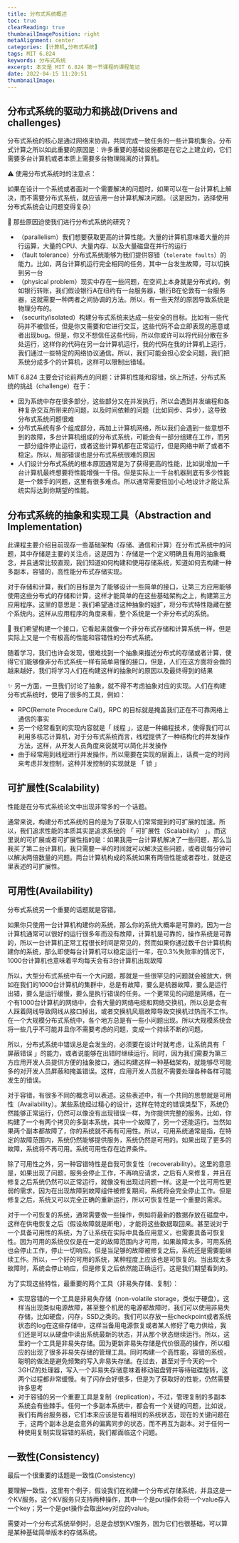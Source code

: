 ```yaml
---
title: 分布式系统概述
toc: true
clearReading: true
thumbnailImagePosition: right
metaAlignment: center
categories: [计算机,分布式系统]
tags: MIT 6.824
keywords: 分布式系统
excerpt: 本文是 MIT 6.824 第一节课程的课程笔记
date: 2022-04-15 11:20:51
thumbnailImage:
---
```

<!-- toc -->


## 分布式系统的驱动力和挑战(Drivens and challenges)

分布式系统的核心是通过网络来协调，共同完成一致任务的一些计算机集合。分布式计算之所以如此重要的原因是：许多重要的基础设施都是在它之上建立的，它们需要多台计算机或者本质上需要多台物理隔离的计算机。

:warning: 使用分布式系统时的注意点：

如果在设计一个系统或者面对一个需要解决的问题时，如果可以在一台计算机上解决，而不需要分布式系统，就应该用一台计算机解决问题。（这是因为，选择使用分布式系统会让问题变得复杂）

:thinking: 那些原因迫使我们进行分布式系统的研究？

- （parallelism）我们想要获取更高的计算性能。大量的计算机意味着大量的并行运算，大量的CPU、大量内存、以及大量磁盘在并行的运行
- （fault tolerance）分布式系统能够为我们提供容错（`tolerate faults`）的能力。比如，两台计算机运行完全相同的任务，其中一台发生故障，可以切换到另一台
- （physical problem）现实中存在一些问题，在空间上本身就是分布式的。例如银行转账，我们假设银行A在纽约有一台服务器，银行B在伦敦有一台服务器，这就需要一种两者之间协调的方法。所以，有一些天然的原因导致系统是物理分布的。
- （security/isolated）构建分布式系统来达成一些安全的目标。比如有一些代码并不被信任，但是你又需要和它进行交互，这些代码不会立即表现的恶意或者出现bug。但是，你又不想信任这些代码，所以你或许可以将代码分散在多处运行，这样你的代码在另一台计算机运行，我的代码在我的计算机上运行，我们通过一些特定的网络协议通信。所以，我们可能会担心安全问题，我们把系统分成多个的计算机，这样可以限制出错域。

MIT 6.824 主要会讨论前两点的问题：计算机性能和容错，综上所述，分布式系统的挑战（challenge）在于：

- 因为系统中存在很多部分，这些部分又在并发执行，所以会遇到并发编程和各种复杂交互所带来的问题，以及时间依赖的问题（比如同步、异步），这导致分布式系统问题很难
- 分布式系统有多个组成部分，再加上计算机网络，所以我们会遇到一些意想不到的故障，多台计算机组成的分布式系统，可能会有一部分组建在工作，而另一部分组件停止运行，或者这些计算机都在正常运行，但是网络中断了或者不稳定。所以，局部错误也是分布式系统很难的原因
- 人们设计分布式系统的根本原因通常是为了获得更高的性能，比如说增加一千台计算机最终想要将性能增强一千倍。但是实际上一千台机器到底有多少性能是一个棘手的问题，这里有很多难点。所以通常需要倍加小心地设计才能让系统实际达到你期望的性能。

## 分布式系统的抽象和实现工具（Abstraction and Implementation)

此课程主要介绍目前现存一些基础架构（存储、通信和计算）在分布式系统中的问题，其中存储是主要的关注点，这是因为：存储是一个定义明确且有用的抽象概念，并且通常比较直观，我们知道如何构建和使用存储系统，知道如何去构建一种多副本，容错的，高性能分布式存储实现。

对于存储和计算，我们的目标是为了能够设计一些简单的接口，让第三方应用能够使用这些分布式的存储和计算，这样才能简单的在这些基础架构之上，构建第三方应用程序。这里的意思是：我们希望通过这种抽象的姐扩，将分布式特性隐藏在整个系统内。这样从应用程序的角度来看，整个系统是一个非分布式的系统。

:dart: 我们希望构建一个接口，它看起来就像一个非分布式存储和计算系统一样，但是实际上又是一个有极高的性能和容错性的分布式系统。

随着学习，我们也许会发现，很难找到一个抽象来描述分布式的存储或者计算，使得它们能够像非分布式系统一样有简单易懂的接口，但是，人们在这方面将会做的越来越好，我们将学习人们在构建这样的抽象时的原因以及最终得到的结果

:sparkles: 另一方面，一旦我们讨论了抽象，就不得不考虑抽象对应的实现。人们在构建分布式系统时，使用了很多的工具，例如：

- RPC(Remote Procedure Call)，RPC 的目标就是掩盖我们正在不可靠网络上通信的事实
- 另一个经常看到的实现内容就是「 线程  」，这是一种编程技术，使得我们可以利用多核芯计算机，对于分布式系统而言，线程提供了一种结构化的并发操作方法，这样，从开发人员角度来说就可以简化并发操作
- 由于经常用到线程进行并发操作，所以需要在实现的层面上，话费一定的时间来考虑并发控制，这种并发控制的实现就是 「 锁 」

## 可扩展性(Scalability)

性能是在分布式系统论文中出现非常多的一个话题。

通常来说，构建分布式系统的目的是为了获取人们常常提到的可扩展的加速。所以，我们追求性能的本质其实是追求系统的 「 可扩展性（Scalability） 」。而这里说的可扩展或者可扩展性指的是：如果我用一台计算机解决了一些问题，那么当我买了第二台计算机，我只需要一半的时间就可以解决这些问题，或者说每分钟可以解决两倍数量的问题。两台计算机构成的系统如果有两倍性能或者吞吐，就是这里表述的可扩展性。

## 可用性(Availability)

分布式系统另一个重要的话题就是容错。

如果你只使用一台计算机构建你的系统，那么你的系统大概率是可靠的。因为一台计算机通常可以很好的运行很多年而没有故障，计算机是可靠的，操作系统是可靠的，所以一台计算机正常工程很长时间是常见的，然而如果你通过数千台计算机构建你的系统，那么即使每台计算机可以稳定运行一年，在0.3%失败率的情况下，1000台计算机也意味着平均每天会有3台计算机出现故障

所以，大型分布式系统中有一个大问题，那就是一些很罕见的问题就会被放大，例如在我们的1000台计算机的集群中，总是有故障，要么是机器故障，要么是运行出错，要么是运行缓慢，要么是执行错误的任务。一个更常见的问题是网络，在一个有1000台计算机的网络中，会有大量的网络电缆和网络交换机，所以总是会有人踩着网线导致网线从接口掉出，或者交换机风扇故障导致交换机过热而不工作。在一个大规模分布式系统中，各个地方总是有一些小问题出现。所以大规模系统会将一些几乎不可能并且你不需要考虑的问题，变成一个持续不断的问题。

所以，分布式系统中错误总是会发生的，必须要在设计时就考虑，让系统具有「 屏蔽错误 」的能力，或者说能够在出错时继续运行。同时，因为我们需要为第三方应用开发人员提供方便的抽象接口，通过构建这样一种基础架构，就能够尽可能多的对开发人员屏蔽和掩盖错误。这样，应用开发人员就不需要处理各种各样可能发生的错误。

对于容错，有很多不同的概念可以表述。这些表述中，有一个共同的思想就是可用性（Availability）。某些系统经过精心的设计，这样在特定的错误类型下，系统仍然能够正常运行，仍然可以像没有出现错误一样，为你提供完整的服务。比如，你构建了一个有两个拷贝的多副本系统，其中一个故障了，另一个还能运行。当然如果两个副本都故障了，你的系统就不再有可用性。所以，可用系统通常是指，在特定的故障范围内，系统仍然能够提供服务，系统仍然是可用的。如果出现了更多的故障，系统将不再可用。系统可用性存在边界条件。

除了可用性之外，另一种容错特性是自我可恢复性（recoverability）。这里的意思是，如果出现了问题，服务会停止工作，不再响应请求，之后有人来修复，并且在修复之后系统仍然可以正常运行，就像没有出现过问题一样。这是一个比可用性更弱的需求，因为在出现故障到故障组件被修复期间，系统将会完全停止工作。但是修复之后，系统又可以完全正确的重新运行，所以可恢复性是一个重要的需求。

对于一个可恢复的系统，通常需要做一些操作，例如将最新的数据存放在磁盘中，这样在供电恢复之后（假设故障就是断电），才能将这些数据取回来。甚至说对于一个具备可用性的系统，为了让系统在实际中具备应用意义，也需要具备可恢复性。因为可用的系统仅仅是在一定的故障范围内才可用，如果故障太多，可用系统也会停止工作，停止一切响应。但是当足够的故障被修复之后，系统还是需要能继续工作。所以，一个好的可用的系统，某种程度上应该也是可恢复的。当出现太多故障时，系统会停止响应，但是修复之后依然能正确运行。这是我们期望看到的。

为了实现这些特性，最重要的两个工具（非易失存储、复制）：

- 实现容错的一个工具是非易失存储（non-volatile storage，类似于硬盘）。这样当出现类似电源故障，甚至整个机房的电源都故障时，我们可以使用非易失存储，比如硬盘，闪存，SSD之类的。我们可以存放一些checkpoint或者系统状态的log在这些存储中，这样当备用电源恢复或者某人修好了电力供给，我们还是可以从硬盘中读出系统最新的状态，并从那个状态继续运行。所以，这里的一个工具是非易失存储。因为更新非易失存储是代价很高的操作，所以相应的出现了很多非易失存储的管理工具。同时构建一个高性能，容错的系统，聪明的做法是避免频繁的写入非易失存储。在过去，甚至对于今天的一个3GHZ的处理器，写入一个非易失存储意味着移动磁盘臂并等待磁碟旋转，这两个过程都非常缓慢。有了闪存会好很多，但是为了获取好的性能，仍然需要许多思考
- 对于容错的另一个重要工具是复制（replication），不过，管理复制的多副本系统会有些棘手。任何一个多副本系统中，都会有一个关键的问题，比如说，我们有两台服务器，它们本来应该是有着相同的系统状态，现在的关键问题在于，这两个副本总是会意外的偏离同步的状态，而不再互为副本。对于任何一种使用复制实现容错的系统，我们都面临这个问题。

## 一致性(Consistency)

最后一个很重要的话题是一致性(Consistency)

要理解一致性，这里有个例子，假设我们在构建一个分布式存储系统，并且这是一个KV服务。这个KV服务只支持两种操作，其中一个是put操作会将一个value存入一个key；另一个是get操作会取出key对应的value。

需要对一个分布式系统举例时，总是会想到KV服务，因为它们也很基础，可以算是某种基础简单版本的存储系统。


